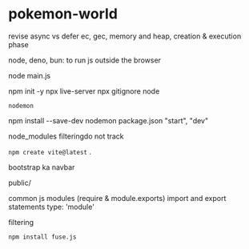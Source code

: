 # pokemon-world
revise async vs defer ec, gec, memory and heap, creation & execution phase

node, deno, bun: to run js outside the browser

node main.js

npm init -y npx live-server npx gitignore node

`nodemon`

npm install --save-dev nodemon package.json "start", "dev"

node_modules filteringdo not track

`npm create vite@latest` .

bootstrap ka navbar

public/

common js modules (require & module.exports) import and export statements type: 'module'

filtering

`npm install fuse.js`